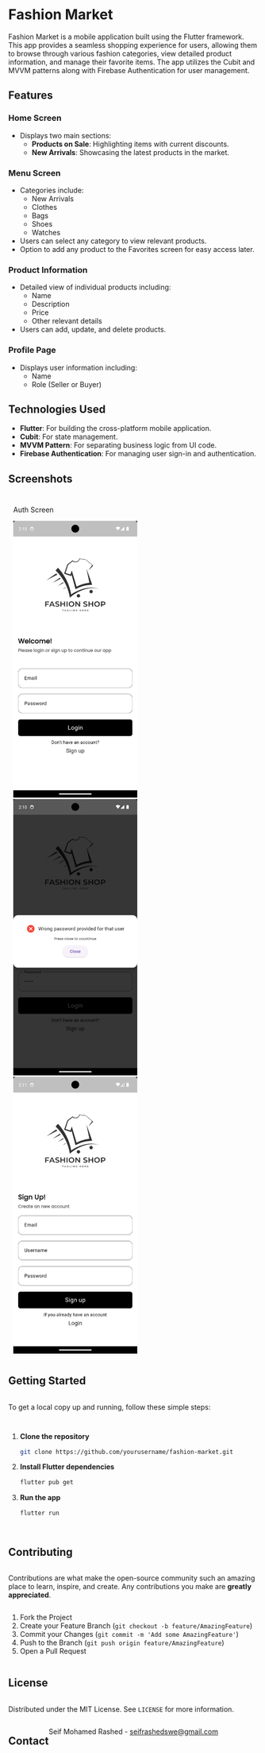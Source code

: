 
# Fashion Market

Fashion Market is a mobile application built using the Flutter framework. This app provides a seamless shopping experience for users, allowing them to browse through various fashion categories, view detailed product information, and manage their favorite items. The app utilizes the Cubit and MVVM patterns along with Firebase Authentication for user management.

## Features

### Home Screen
- Displays two main sections: 
  - **Products on Sale**: Highlighting items with current discounts.
  - **New Arrivals**: Showcasing the latest products in the market.

### Menu Screen
- Categories include:
  - New Arrivals
  - Clothes
  - Bags
  - Shoes
  - Watches
- Users can select any category to view relevant products.
- Option to add any product to the Favorites screen for easy access later.

### Product Information
- Detailed view of individual products including:
  - Name
  - Description
  - Price
  - Other relevant details
- Users can add, update, and delete products.

### Profile Page
- Displays user information including:
  - Name
  - Role (Seller or Buyer)

## Technologies Used
- **Flutter**: For building the cross-platform mobile application.
- **Cubit**: For state management.
- **MVVM Pattern**: For separating business logic from UI code.
- **Firebase Authentication**: For managing user sign-in and authentication.

## Screenshots
<div style="display: flex; flex-wrap: wrap;">
    <div style="margin: 10px;">
        <p>Auth Screen</p>
        <img src="screenshots/Loginpage.png" alt="Home Screen" width="250"/>
        <img src="screenshots/WrongPasswordHandling .png" alt="Home Screen" width="250"/>
        <img src="screenshots/RegisterPage.png" alt="Home Screen" width="250"/>
    </div>

## Getting Started
To get a local copy up and running, follow these simple steps:

1. **Clone the repository**
    ```bash
    git clone https://github.com/yourusername/fashion-market.git
    ```

2. **Install Flutter dependencies**
    ```bash
    flutter pub get
    ```

3. **Run the app**
    ```bash
    flutter run
    ```

## Contributing
Contributions are what make the open-source community such an amazing place to learn, inspire, and create. Any contributions you make are **greatly appreciated**.

1. Fork the Project
2. Create your Feature Branch (`git checkout -b feature/AmazingFeature`)
3. Commit your Changes (`git commit -m 'Add some AmazingFeature'`)
4. Push to the Branch (`git push origin feature/AmazingFeature`)
5. Open a Pull Request

## License
Distributed under the MIT License. See `LICENSE` for more information.

## Contact
Seif Mohamed Rashed - [seifrashedswe@gmail.com](mailto:seifmohamed@example.com)
